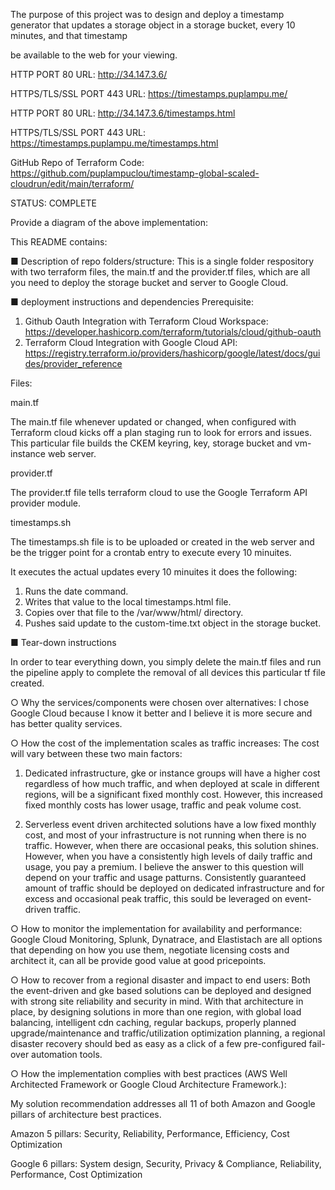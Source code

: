 The purpose of this project was to design and deploy a timestamp generator that updates a storage object in a storage bucket, every 10 minutes, and that timestamp 

be available to the web for your viewing.

HTTP PORT 80 URL:  http://34.147.3.6/

HTTPS/TLS/SSL PORT 443 URL: https://timestamps.puplampu.me/

HTTP PORT 80 URL:  http://34.147.3.6/timestamps.html

HTTPS/TLS/SSL PORT 443 URL: https://timestamps.puplampu.me/timestamps.html

GitHub Repo of Terraform Code:  https://github.com/puplampuclou/timestamp-global-scaled-cloudrun/edit/main/terraform/

STATUS:  COMPLETE

Provide a diagram of the above implementation:

This README contains:

■ Description of repo folders/structure:  This is a single folder respository with two terraform files, the main.tf and the provider.tf files, which are all you need to deploy the storage bucket and server to Google Cloud.

■ deployment instructions and dependencies
Prerequisite:
1. Github Oauth Integration with Terraform Cloud Workspace:  https://developer.hashicorp.com/terraform/tutorials/cloud/github-oauth
2. Terraform Cloud Integration with Google Cloud API: https://registry.terraform.io/providers/hashicorp/google/latest/docs/guides/provider_reference

Files:

main.tf

The main.tf file whenever updated or changed, when configured with Terraform cloud kicks off a plan staging run to look for errors and issues.  This particular file builds the CKEM keyring, key, storage bucket and vm-instance web server.

provider.tf

The provider.tf file tells terraform cloud to use the Google Terraform API provider module.

timestamps.sh

The timestamps.sh file is to be uploaded or created in the web server and be the trigger point for a crontab entry to execute every 10 minuites.

It executes the actual updates every 10 minuites it does the following:
1.	Runs the date command.
2.	Writes that value to the local timestamps.html file.  
3.	Copies over that file to the /var/www/html/ directory.
4.	Pushes said update to the custom-time.txt object in the storage bucket.


■ Tear-down instructions

In order to tear everything down, you simply delete the main.tf files and run the pipeline apply to complete the removal of all devices this particular tf file created.


○ Why the services/components were chosen over alternatives:  I chose Google Cloud because I know it better and I believe it is more secure and has better quality services.

○ How the cost of the implementation scales as traffic increases:  The cost will vary between these two main factors:

1. Dedicated infrastructure, gke or instance groups will have a higher cost regardless of how much traffic, and when deployed at scale in different regions, will be a significant fixed monthly cost.  However, this increased fixed monthly costs has lower usage, traffic and peak volume cost.

2.  Serverless event driven architected solutions have a low fixed monthly cost, and most of your infrastructure is not running when there is no traffic.  However, when there are occasional peaks, this solution shines.  However, when you have a consistently high levels of daily traffic and usage, you pay a premium.
I believe the answer to this question will depend on your traffic and usage patturns.  Consistently guaranteed amount of traffic should be deployed on dedicated infrastructure and for excess and occasional peak traffic, this sould be leveraged on event-driven traffic.

○ How to monitor the implementation for availability and performance:  Google Cloud Monitoring, Splunk, Dynatrace, and Elastistach are all options that depending on how you use them, negotiate licensing costs and architect it, can all be provide good value at good pricepoints.

○ How to recover from a regional disaster and impact to end users:  Both the event-driven and gke based solutions can be deployed and designed with strong site reliability and security in mind.  With that architecture in place, by designing solutions in more than one region, with global load balancing, intelligent cdn caching, regular backups, properly planned upgrade/maintenance and traffic/utilization optimization planning, a regional disaster recovery should bed as easy as a click of a few pre-configured fail-over automation tools.

○ How the implementation complies with best practices (AWS Well Architected
Framework or Google Cloud Architecture Framework.):  

My solution recommendation addresses all 11 of both Amazon and Google pillars of architecture best practices.  

Amazon 5 pillars: Security, Reliability, Performance, Efficiency, Cost Optimization	

Google 6 pillars: System design, Security, Privacy & Compliance, Reliability, Performance, Cost Optimization

